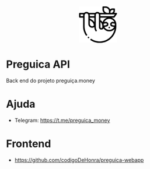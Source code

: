 <p align="center">
  <img height="100px" src="docs/sloth.png" alt="Sublime's custom image"/>
</p>

# Preguica API
Back end do projeto preguiça.money 

# Ajuda
* Telegram: https://t.me/preguica_money

# Frontend

* https://github.com/codigoDeHonra/preguica-webapp
